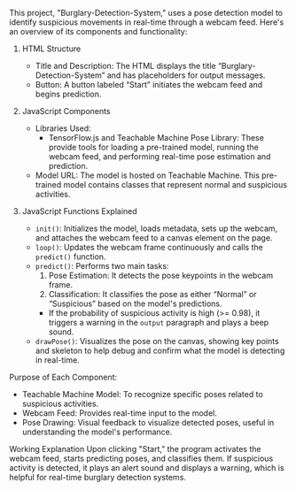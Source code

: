 This project, "Burglary-Detection-System," uses a pose detection model to identify suspicious movements in real-time through a webcam feed. Here's an overview of its components and functionality:

1. HTML Structure
   - Title and Description: The HTML displays the title “Burglary-Detection-System” and has placeholders for output messages.
   - Button: A button labeled “Start” initiates the webcam feed and begins prediction.

2. JavaScript Components
   - Libraries Used:
     - TensorFlow.js and Teachable Machine Pose Library: These provide tools for loading a pre-trained model, running the webcam feed, and performing real-time pose estimation and prediction.
   - Model URL: The model is hosted on Teachable Machine. This pre-trained model contains classes that represent normal and suspicious activities.

3. JavaScript Functions Explained
   - `init()`: Initializes the model, loads metadata, sets up the webcam, and attaches the webcam feed to a canvas element on the page.
   - `loop()`: Updates the webcam frame continuously and calls the `predict()` function.
   - `predict()`: Performs two main tasks:
     1. Pose Estimation: It detects the pose keypoints in the webcam frame.
     2. Classification: It classifies the pose as either “Normal” or “Suspicious” based on the model's predictions.
     - If the probability of suspicious activity is high (>= 0.98), it triggers a warning in the `output` paragraph and plays a beep sound.
   - `drawPose()`: Visualizes the pose on the canvas, showing key points and skeleton to help debug and confirm what the model is detecting in real-time.

Purpose of Each Component:
   - Teachable Machine Model: To recognize specific poses related to suspicious activities.
   - Webcam Feed: Provides real-time input to the model.
   - Pose Drawing: Visual feedback to visualize detected poses, useful in understanding the model's performance.

Working Explanation
Upon clicking "Start," the program activates the webcam feed, starts predicting poses, and classifies them. If suspicious activity is detected, it plays an alert sound and displays a warning, which is helpful for real-time burglary detection systems.
